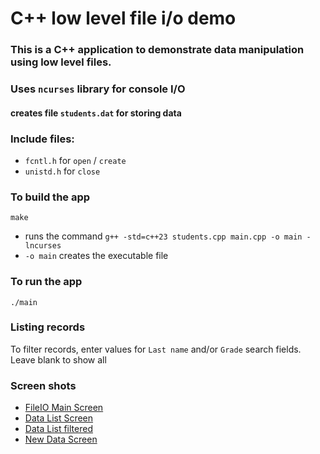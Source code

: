 # C++ low level file i/o demo

### This is a C++ application to demonstrate data manipulation using low level files.
### Uses `ncurses` library for console I/O

#### creates file `students.dat` for storing data

### Include files:
- `fcntl.h` for `open` / `create`
- `unistd.h` for `close`

### To build the app

```
make
```
- runs the command `g++ -std=c++23 students.cpp main.cpp -o main -lncurses`
- `-o main` creates the executable file

### To run the app
```
./main
```

### Listing records

To filter records, enter values for `Last name` and/or `Grade` search fields.
Leave blank to show all

### Screen shots
- [FileIO Main Screen](./screenshots/fileio_demo.png)
- [Data List Screen](./screenshots/data_list.png)
- [Data List filtered](./screenshots/data_list_filtered.png)
- [New Data Screen](./screenshots/fileio_newdata.png)